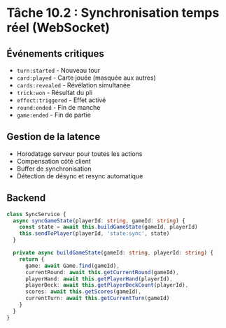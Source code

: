 # Tâche 10.2 : Synchronisation temps réel (WebSocket)

## Événements critiques
- `turn:started` - Nouveau tour
- `card:played` - Carte jouée (masquée aux autres)
- `cards:revealed` - Révélation simultanée
- `trick:won` - Résultat du pli
- `effect:triggered` - Effet activé
- `round:ended` - Fin de manche
- `game:ended` - Fin de partie

## Gestion de la latence
- Horodatage serveur pour toutes les actions
- Compensation côté client
- Buffer de synchronisation
- Détection de désync et resync automatique

## Backend
```typescript
class SyncService {
  async syncGameState(playerId: string, gameId: string) {
    const state = await this.buildGameState(gameId, playerId)
    this.sendToPlayer(playerId, 'state:sync', state)
  }

  private async buildGameState(gameId: string, playerId: string) {
    return {
      game: await Game.find(gameId),
      currentRound: await this.getCurrentRound(gameId),
      playerHand: await this.getPlayerHand(playerId),
      playerDeck: await this.getPlayerDeckCount(playerId),
      scores: await this.getScores(gameId),
      currentTurn: await this.getCurrentTurn(gameId)
    }
  }
}
```
